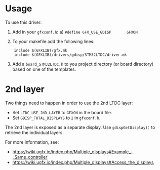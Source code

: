 # Usage
To use this driver:

1. Add in your `gfxconf.h`:
	a) `#define GFX_USE_GDISP		GFXON`

2. To your makefile add the following lines:
```
	include $(GFXLIB)/gfx.mk
	include $(GFXLIB)/drivers/gdisp/STM32LTDC/driver.mk
```

3. Add a `board_STM32LTDC.h` to you project directory (or board directory)
	based on one of the templates.

# 2nd layer
Two things need to happen in order to use the 2nd LTDC layer:
  - Set `LTDC_USE_2ND_LAYER` to `GFXON` in the board file.
  - Set `GDISP_TOTAL_DISPLAYS` to `2` in `gfxconf.h`.

The 2nd layer is exposed as a separate display. Use `gdispGetDisplay()` to retrieve the individual layers.

For more information, see:
  - https://wiki.ugfx.io/index.php/Multiple_displays#Example_-_Same_controller
  - https://wiki.ugfx.io/index.php/Multiple_displays#Access_the_displays
